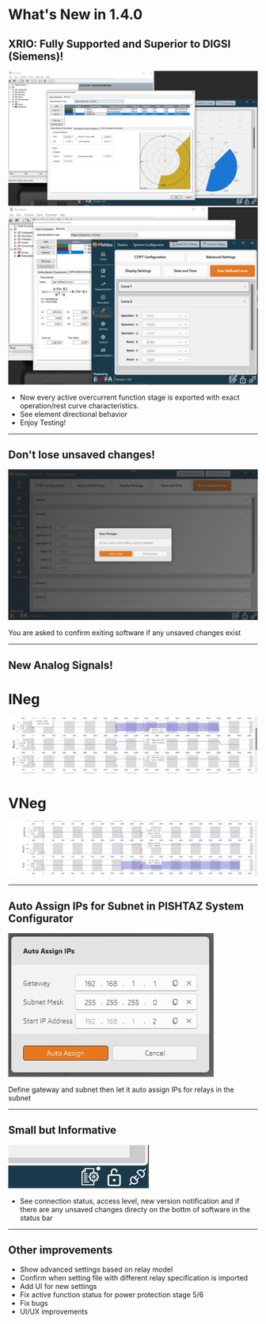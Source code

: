 # What's New in 1.4.0

## XRIO: Fully Supported and Superior to DIGSI (Siemens)!

![XRIO: Fully Supported and Superior to Siemens](../../images/release-notes/v1.4.0/xrio.jpg)
![XRIO: Fully Supported and Superior to Siemens](../../images/release-notes/v1.4.0/xrio-2.jpg)

- Now every active overcurrent function stage is exported with exact operation/rest curve characteristics. 
- See element directional behavior 
- Enjoy Testing! 

---

## Don't lose unsaved changes!

![Don't lose unsaved changes](../../images/release-notes/v1.4.0/dont_close.jpg)

You are asked to confirm exiting software if any unsaved changes exist 

---

## New Analog Signals!

# INeg
![INeg](../../images/release-notes/v1.4.0/ineg.jpg)

# VNeg
![VNeg](../../images/release-notes/v1.4.0/vneg.jpg)

---

## Auto Assign IPs for Subnet in PISHTAZ System Configurator

![Auto Assign IPs](../../images/release-notes/v1.4.0/auto_assign.jpg)

Define gateway and subnet then let it auto assign IPs for relays in the subnet  

---

## Small but Informative

![Small but Informative](../../images/release-notes/v1.4.0/status_bar.jpg)

- See connection status, access level, new version notification and if there are any unsaved changes directy on the bottm of software in the status bar   

---


## Other improvements
- Show advanced settings based on relay model
- Confirm when setting file with different relay specification is imported
- Add UI for new settings
- Fix active function status for power protection stage 5/6 
- Fix bugs 
- UI/UX improvements
